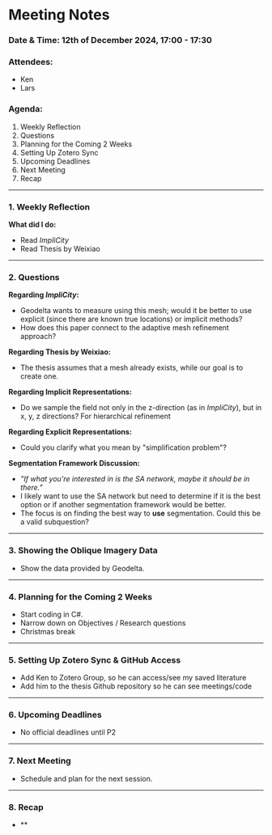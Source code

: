 # Meeting Notes

### Date & Time: 12th of December 2024, 17:00 - 17:30

### Attendees:
- Ken
- Lars

### Agenda:
1. Weekly Reflection
2. Questions
3. Planning for the Coming 2 Weeks
4. Setting Up Zotero Sync
5. Upcoming Deadlines
6. Next Meeting
7. Recap

---

### 1. Weekly Reflection
**What did I do:**
- Read *ImpliCity*
- Read Thesis by Weixiao

---

### 2. Questions
**Regarding *ImpliCity*:**
- Geodelta wants to measure using this mesh; would it be better to use explicit (since there are known true locations) or implicit methods?
- How does this paper connect to the adaptive mesh refinement approach?

**Regarding Thesis by Weixiao:**
- The thesis assumes that a mesh already exists, while our goal is to create one.

**Regarding Implicit Representations:**
- Do we sample the field not only in the z-direction (as in *ImpliCity*), but in x, y, z directions? For hierarchical refinement

**Regarding Explicit Representations:**
- Could you clarify what you mean by "simplification problem"?

**Segmentation Framework Discussion:**
- *"If what you're interested in is the SA network, maybe it should be in there."*
- I likely want to use the SA network but need to determine if it is the best option or if another segmentation framework would be better.
- The focus is on finding the best way to **use** segmentation. Could this be a valid subquestion?

---

### 3. Showing the Oblique Imagery Data
- Show the data provided by Geodelta.

---

### 4. Planning for the Coming 2 Weeks
- Start coding in C#.
- Narrow down on Objectives / Research questions
- Christmas break

---

### 5. Setting Up Zotero Sync & GitHub Access
- Add Ken to Zotero Group, so he can access/see my saved literature
- Add him to the thesis Github repository so he can see meetings/code

---

### 6. Upcoming Deadlines
- No official deadlines until P2

---

### 7. Next Meeting
- Schedule and plan for the next session.

---

### 8. Recap
- **
